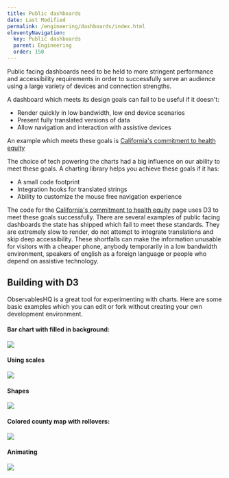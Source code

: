 ```yaml
---
title: Public dashboards
date: Last Modified 
permalink: /engineering/dashboards/index.html
eleventyNavigation:
  key: Public dashboards
  parent: Engineering
  order: 150
---
```


Public facing dashboards need to be held to more stringent performance and accessibility requirements in order to successfully serve an audience using a large variety of devices and connection strengths.

A dashboard which meets its design goals can fail to be useful if it doesn't:
- Render quickly in low bandwidth, low end device scenarios
- Present fully translated versions of data
- Allow navigation and interaction with assistive devices

An example which meets these goals is [California's commitment to health equity](https://covid19.ca.gov/equity/)

The choice of tech powering the charts had a big influence on our ability to meet these goals. A charting library helps you achieve these goals if it has:

- A small code footprint
- Integration hooks for translated strings
- Ability to customize the mouse free navigation experience

The code for the [California's commitment to health equity](https://covid19.ca.gov/equity/) page uses D3 to meet these goals successfully. There are several examples of public facing dashboards the state has shipped which fail to meet these standards. They are extremely slow to render, do not attempt to integrate translations and skip deep accessibility. These shortfalls can make the information unusable for visitors with a cheaper phone, anybody temporarily in a low bandwidth environment, speakers of english as a foreign language or people who depend on assistive technology.

## Building with D3

ObservablesHQ is a great tool for experimenting with charts. Here are some basic examples which you can edit or fork without creating your own development environment.

#### Bar chart with filled in background:

<a href="https://observablehq.com/@aaronhans/test-background-fill"><img src="https://cagov.github.io/covid19.ca.gov-site-handbook/static/img/bar-chart.jpg" /></a>

#### Using scales

<a href="https://observablehq.com/@d3/learn-d3-scales?collection=@d3/learn-d3"><img src="https://cagov.github.io/covid19.ca.gov-site-handbook/static/img/d3-scales.jpg" /></a>

#### Shapes

<a href="https://observablehq.com/@d3/learn-d3-shapes?collection=@d3/learn-d3"><img src="https://cagov.github.io/covid19.ca.gov-site-handbook/static/img/d3-shapes.jpg" /></a>

#### Colored county map with rollovers:

<a href="https://observablehq.com/@aaronhans/ca-county-tiers"><img src="https://cagov.github.io/covid19.ca.gov-site-handbook/static/img/map-viz.jpg" /></a>

#### Animating

<a href="https://observablehq.com/@d3/learn-d3-animation?collection=@d3/learn-d3"><img src="https://cagov.github.io/covid19.ca.gov-site-handbook/static/img/d3-anim.jpg" /></a>
